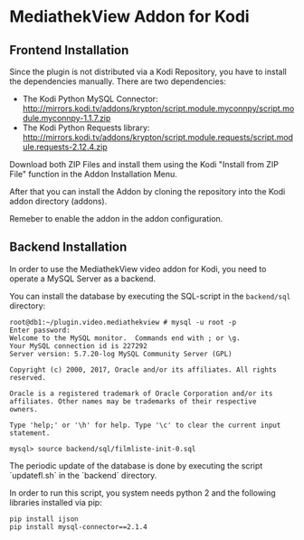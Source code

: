 MediathekView Addon for Kodi
============================

Frontend Installation
---------------------

Since the plugin is not distributed via a Kodi Repository, you have to
install the dependencies manually. There are two dependencies:

* The Kodi Python MySQL Connector: http://mirrors.kodi.tv/addons/krypton/script.module.myconnpy/script.module.myconnpy-1.1.7.zip
* The Kodi Python Requests library: http://mirrors.kodi.tv/addons/krypton/script.module.requests/script.module.requests-2.12.4.zip

Download both ZIP Files and install them using the Kodi "Install from ZIP File"
function in the Addon Installation Menu.

After that you can install the Addon by cloning the repository into the Kodi
addon directory (addons).

Remeber to enable the addon in the addon configuration.

Backend Installation
--------------------

In order to use the MediathekView video addon for Kodi, you need to operate a
MySQL Server as a backend.

You can install the database by executing the SQL-script in the `backend/sql`
directory:

````
root@db1:~/plugin.video.mediathekview # mysql -u root -p
Enter password:
Welcome to the MySQL monitor.  Commands end with ; or \g.
Your MySQL connection id is 227292
Server version: 5.7.20-log MySQL Community Server (GPL)

Copyright (c) 2000, 2017, Oracle and/or its affiliates. All rights reserved.

Oracle is a registered trademark of Oracle Corporation and/or its
affiliates. Other names may be trademarks of their respective
owners.

Type 'help;' or '\h' for help. Type '\c' to clear the current input statement.

mysql> source backend/sql/filmliste-init-0.sql
````

The periodic update of the database is done by executing the script ´updatefl.sh´
in the ´backend´ directory.

In order to run this script, you system needs python 2 and the following libraries
installed via pip:

````
pip install ijson
pip install mysql-connector==2.1.4

````

